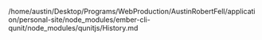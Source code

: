 /home/austin/Desktop/Programs/WebProduction/AustinRobertFell/application/personal-site/node_modules/ember-cli-qunit/node_modules/qunitjs/History.md